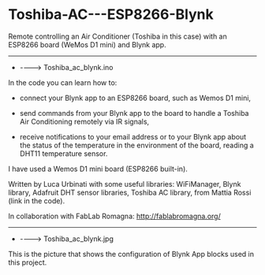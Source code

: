# Toshiba-AC---ESP8266-Blynk
Remote controlling an Air Conditioner (Toshiba in this case) with an ESP8266 board (WeMos D1 mini) and Blynk app.

----------------

+ ----> Toshiba_ac_blynk.ino

In the code you can learn how to:

  * connect your Blynk app to an ESP8266 board, such as Wemos D1 mini,

  * send commands from your Blynk app to the board to handle a Toshiba Air Conditioning remotely via IR signals,

  * receive notifications to your email address or to your Blynk app about the status of the temperature in the environment of the board, reading a DHT11 temperature sensor.

I have used a Wemos D1 mini board (ESP8266 built-in).

Written by Luca Urbinati with some useful libraries: WiFiManager, Blynk library, Adafruit DHT sensor libraries, Toshiba AC library, from Mattia Rossi (link in the code).

In collaboration with FabLab Romagna: http://fablabromagna.org/

----------------

+ ----> Toshiba_ac_blynk.jpg

This is the picture that shows the configuration of Blynk App blocks used in this project.
